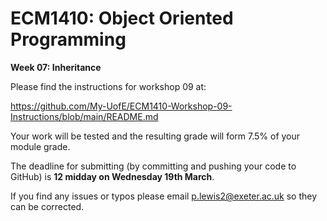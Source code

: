 # ECM1410: Object Oriented Programming
**Week 07: Inheritance**

Please find the instructions for workshop 09 at:

https://github.com/My-UofE/ECM1410-Workshop-09-Instructions/blob/main/README.md

Your work will be tested and the resulting grade will form 7.5% of your module grade.

The deadline for submitting (by committing and pushing your code to GitHub) is **12 midday on Wednesday 19th March**.

If you find any issues or typos please email p.lewis2@exeter.ac.uk so they can be corrected.
